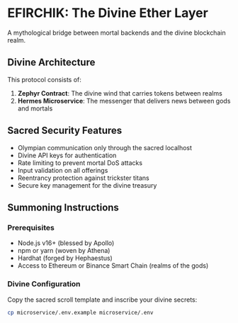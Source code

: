 # EFIRCHIK: The Divine Ether Layer

A mythological bridge between mortal backends and the divine blockchain realm.

## Divine Architecture

This protocol consists of:

1. **Zephyr Contract**: The divine wind that carries tokens between realms
2. **Hermes Microservice**: The messenger that delivers news between gods and mortals

## Sacred Security Features

- Olympian communication only through the sacred localhost
- Divine API keys for authentication
- Rate limiting to prevent mortal DoS attacks
- Input validation on all offerings
- Reentrancy protection against trickster titans
- Secure key management for the divine treasury

## Summoning Instructions

### Prerequisites

- Node.js v16+ (blessed by Apollo)
- npm or yarn (woven by Athena)
- Hardhat (forged by Hephaestus)
- Access to Ethereum or Binance Smart Chain (realms of the gods)

### Divine Configuration

Copy the sacred scroll template and inscribe your divine secrets:

```bash
cp microservice/.env.example microservice/.env
